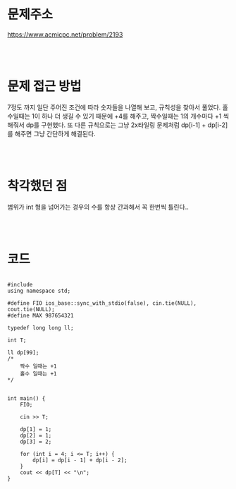 # 문제주소
https://www.acmicpc.net/problem/2193


<br><br>
# 문제 접근 방법
7정도 까지 일단 주어진 조건에 따라 숫자들을 나열해 보고, 규칙성을 찾아서 풀었다. 홀수일때는 1이 하나 더 생길 수 있기 때문에 +4를 해주고, 짝수일때는 1의 개수마다 +1 씩 해줘서 dp를 구현했다. 또 다른 규칙으로는 그냥 2x타일링 문제처럼 dp[i-1] + dp[i-2]를 해주면 그냥 간단하게 해결된다.


<br><br>
# 착각했던 점
<p>
범위가 int 형을 넘어가는 경우의 수를 항상 간과해서 꼭 한번씩 틀린다..
</p>
<br><br>


# 코드
<pre>
<code>
#include <bits/stdc++.h>
using namespace std;

#define FIO ios_base::sync_with_stdio(false), cin.tie(NULL), cout.tie(NULL);
#define MAX 987654321

typedef long long ll;

int T;

ll dp[99];
/*
	짝수 일때는 +1
	홀수 일때는 +1
*/


int main() {
	FIO;

	cin >> T;

	dp[1] = 1;
	dp[2] = 1;
	dp[3] = 2;

	for (int i = 4; i <= T; i++) {
		dp[i] = dp[i - 1] + dp[i - 2];
	}
	cout << dp[T] << "\n";
}
</code>
</pre>

<br><br>
<p>

</p>
